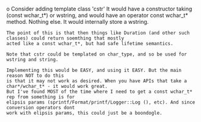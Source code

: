 o	Consider adding template class 'cstr'
	It would have a constructor taking (const wchar_t*) or wstring, and would have an operator const wchar_t* method.
	Nothing else. It would internally store a wstring.

	The point of this is that then things like Duration (and other such classes) could return soemthing that mostly
	acted like a const wchar_t*, but had safe lifetime semantics.

	Note that cstr could be templated on char_type, and so be used for wstring and string.

	Implementing this would be EASY, and using it EASY. But the main reason NOT to do this
	is that it may not work as desired. When you have APIs that take a char*/wchar_t* - it would work great.
	But I've found MOST of the time where I need to get a const wchar_t* rep from something is for
	elipsis params (sprintf/Format/printf/Logger::Log (), etc). And since conversion operators dont
	work with elipsis params, this could just be a boondogle.